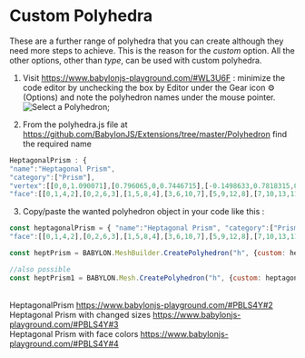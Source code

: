 # Custom Polyhedra
These are a further range of polyhedra that you can create although they need more steps to achieve. This is the reason for the *custom* option. All the other options, other than *type*, can be used with custom polyhedra.


1.  Visit https://www.babylonjs-playground.com/#WL3U6F : minimize the code editor by unchecking the box by Editor under the Gear icon &#9881; (Options) and note the polyhedron names under the mouse pointer.  
![Select a Polyhedron](/img/how_to/Mesh/polyhedra1.jpg);

2. From the polyhedra.js file at https://github.com/BabylonJS/Extensions/tree/master/Polyhedron find the required name
```javascript
HeptagonalPrism : {
"name":"Heptagonal Prism",
"category":["Prism"],
"vertex":[[0,0,1.090071],[0.796065,0,0.7446715],[-0.1498633,0.7818315,0.7446715],[-0.7396399,-0.2943675,0.7446715],[0.6462017,0.7818315,0.3992718],[1.049102,-0.2943675,-0.03143449],[-0.8895032,0.487464,0.3992718],[-0.8658909,-0.6614378,-0.03143449],[0.8992386,0.487464,-0.3768342],[0.5685687,-0.6614378,-0.6538232],[-1.015754,0.1203937,-0.3768342],[-0.2836832,-0.8247995,-0.6538232],[0.4187054,0.1203937,-0.9992228],[-0.4335465,-0.042968,-0.9992228]],
"face":[[0,1,4,2],[0,2,6,3],[1,5,8,4],[3,6,10,7],[5,9,12,8],[7,10,13,11],[9,11,13,12],[0,3,7,11,9,5,1],[2,4,8,12,13,10,6]]},
```

 
3. Copy/paste the wanted polyhedron object in your code like this :

```javascript
const heptagonalPrism = { "name":"Heptagonal Prism", "category":["Prism"], "vertex":[[0,0,1.090071],[0.796065,0,0.7446715],[-0.1498633,0.7818315,0.7446715],[-0.7396399,-0.2943675,0.7446715],[0.6462017,0.7818315,0.3992718],[1.049102,-0.2943675,-0.03143449],[-0.8895032,0.487464,0.3992718],[-0.8658909,-0.6614378,-0.03143449],[0.8992386,0.487464,-0.3768342],[0.5685687,-0.6614378,-0.6538232],[-1.015754,0.1203937,-0.3768342],[-0.2836832,-0.8247995,-0.6538232],[0.4187054,0.1203937,-0.9992228],[-0.4335465,-0.042968,-0.9992228]],
"face":[[0,1,4,2],[0,2,6,3],[1,5,8,4],[3,6,10,7],[5,9,12,8],[7,10,13,11],[9,11,13,12],[0,3,7,11,9,5,1],[2,4,8,12,13,10,6]]};

const heptPrism = BABYLON.MeshBuilder.CreatePolyhedron("h", {custom: heptagonalPrism}, scene); //scene is optional and defaults to the current scene

//also possible
const heptPrism1 = BABYLON.Mesh.CreatePolyhedron("h", {custom: heptagonalPrism}, scene); //scene is optional and defaults to the current scene
```
 &nbsp;
 &nbsp;   
HeptagonalPrism https://www.babylonjs-playground.com/#PBLS4Y#2  
Heptagonal Prism with changed sizes https://www.babylonjs-playground.com/#PBLS4Y#3  
Heptagonal Prism with face colors https://www.babylonjs-playground.com/#PBLS4Y#4



